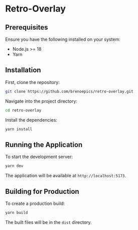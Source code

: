 # Retro-Overlay

## Prerequisites

Ensure you have the following installed on your system:

- Node.js >= 18
- Yarn

## Installation

First, clone the repository:

```bash
git clone https://github.com/brenoepics/retro-overlay.git
```

Navigate into the project directory:

```bash
cd retro-overlay
```

Install the dependencies:

```bash
yarn install
```

## Running the Application

To start the development server:

```bash
yarn dev
```

The application will be available at `http://localhost:5173`.

## Building for Production

To create a production build:

```bash
yarn build
```

The built files will be in the `dist` directory.
